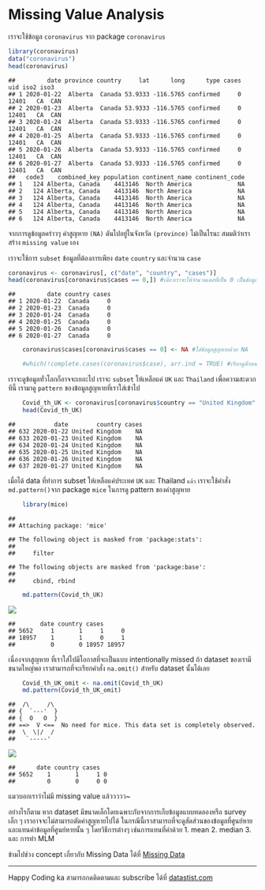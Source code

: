 # Missing Value Analysis

เราจะใช้ข้อมูล `coronavirus` จาก package `coronavirus`

``` r
library(coronavirus)
data("coronavirus")
head(coronavirus)
```


    ##         date province country     lat      long      type cases   uid iso2 iso3
    ## 1 2020-01-22  Alberta  Canada 53.9333 -116.5765 confirmed     0 12401   CA  CAN
    ## 2 2020-01-23  Alberta  Canada 53.9333 -116.5765 confirmed     0 12401   CA  CAN
    ## 3 2020-01-24  Alberta  Canada 53.9333 -116.5765 confirmed     0 12401   CA  CAN
    ## 4 2020-01-25  Alberta  Canada 53.9333 -116.5765 confirmed     0 12401   CA  CAN
    ## 5 2020-01-26  Alberta  Canada 53.9333 -116.5765 confirmed     0 12401   CA  CAN
    ## 6 2020-01-27  Alberta  Canada 53.9333 -116.5765 confirmed     0 12401   CA  CAN
    ##   code3    combined_key population continent_name continent_code
    ## 1   124 Alberta, Canada    4413146  North America             NA
    ## 2   124 Alberta, Canada    4413146  North America             NA
    ## 3   124 Alberta, Canada    4413146  North America             NA
    ## 4   124 Alberta, Canada    4413146  North America             NA
    ## 5   124 Alberta, Canada    4413146  North America             NA
    ## 6   124 Alberta, Canada    4413146  North America             NA

จากการดูข้อมูลคร่าวๆ ค่าสูญหาย `(NA)` ดันไปอยู่ในจังหวัด `(province)`
ไม่เป็นไรนะ สมมติว่าเราสร้าง `missing value` เอง

เราจะใช้การ `subset` ข้อมูลที่ต้องการเพียง `date` `country` และจำนวน `case`

``` r
coronavirus <- coronavirus[, c("date", "country", "cases")]
head(coronavirus[coronavirus$cases == 0,]) #เดี๋ยวเราจะให้จำนวนเคสที่เป็น 0 เป็นข้อมูลสูญหาย
```


    ##         date country cases
    ## 1 2020-01-22  Canada     0
    ## 2 2020-01-23  Canada     0
    ## 3 2020-01-24  Canada     0
    ## 4 2020-01-25  Canada     0
    ## 5 2020-01-26  Canada     0
    ## 6 2020-01-27  Canada     0

``` r
    coronavirus$cases[coronavirus$cases == 0] <- NA #ใส่ข้อมูลสูญหายด้วย NA

    #which(!complete.cases(coronavirus$case), arr.ind = TRUE) #เรียกดูสักหน่อย
```


เราจะดูข้อมูลทั่วโลกก็อาจจะเยอะไป เราจะ `subset` ให้เหลือแค่ `UK` และ `Thailand` เพื่อความสะดวก ทีนี้ เรามาดู `pattern` ของข้อมูลสูญหายที่เราใส่เข้าไป


``` r
    Covid_th_UK <- coronavirus[coronavirus$country == "United Kingdom" | coronavirus$country == "Thailand", ] #subset
    head(Covid_th_UK)
```


    ##           date        country cases
    ## 632 2020-01-22 United Kingdom    NA
    ## 633 2020-01-23 United Kingdom    NA
    ## 634 2020-01-24 United Kingdom    NA
    ## 635 2020-01-25 United Kingdom    NA
    ## 636 2020-01-26 United Kingdom    NA
    ## 637 2020-01-27 United Kingdom    NA

เมื่อได้ data ที่ทำการ subset ให้เหลือแค่ประเทศ `UK` และ Thailand `แล้ว` เราจะใช้คำสั่ง `md.pattern()`จาก package `mice` ในการดู pattern ของค่าสูญหาย


``` r
    library(mice)
```

    ## 
    ## Attaching package: 'mice'

    ## The following object is masked from 'package:stats':
    ## 
    ##     filter

    ## The following objects are masked from 'package:base':
    ## 
    ##     cbind, rbind

``` r
    md.pattern(Covid_th_UK)
```


![](docs/missing_files/figure-markdown_strict/unnamed-chunk-4-1.png)

    ##       date country cases      
    ## 5652     1       1     1     0
    ## 18957    1       1     0     1
    ##          0       0 18957 18957

เนื่องจากสูญหาย ที่เราใส่ไปมีโอกาสที่จะเป็นแบบ intentionally missed ถ้า dataset ของเรามีขนาดใหญ่พอ เราสามารถที่จะเรียกคำสั่ง `na.omit()` สำหรับ dataset นั้นได้เลย


``` r
    Covid_th_UK_omit <- na.omit(Covid_th_UK)
    md.pattern(Covid_th_UK_omit)
```


    ##  /\     /\
    ## {  `---'  }
    ## {  O   O  }
    ## ==>  V <==  No need for mice. This data set is completely observed.
    ##  \  \|/  /
    ##   `-----'

![](docs/missing_files/figure-markdown_strict/unnamed-chunk-5-1.png)

    ##      date country cases  
    ## 5652    1       1     1 0
    ##         0       0     0 0

แมวบอกเราว่าไม่มี missing value แล้ววววว~

อย่างไรก็ตาม หาก dataset มีขนาดเล็กโดยเฉพาะกับจากการเก็บข้อมูลแบบทดลองหรือ survey เล็ก ๆ เราอาจจะไม่สามารถตัดค่าสูญหายไปได้ ในกรณีนี้เราสามารถที่จะดูสัดส่วนของข้อมูลที่ศูนย์หายและแทนค่าข้อมูลที่ศูนย์หายนั้น ๆ โดยวิธีการต่างๆ เช่นการแทนที่ค่าด้วย 1. mean 2. median 3. และ การทำ MLM

ข้ามไปช่วง concept เกี่ยวกับ Missing Data ได้ที่ [Missing Data]()
______
Happy Coding ka
สามารถกดติดตามและ subscribe ได้ที่ [datastist.com](http://www.datastist.com)
